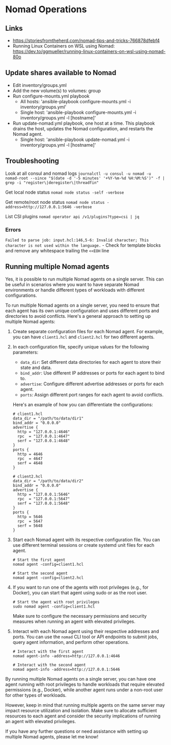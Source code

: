 # Nomad Operations

## Links
- https://storiesfromtheherd.com/nomad-tips-and-tricks-766878dfebf4
- Running Linux Containers on WSL using Nomad: https://dev.to/ggmueller/running-linux-containers-on-wsl-using-nomad-80o

## Update shares available to Nomad
- Edit inventory/groups.yml
- Add the new volume(s) to volumes: group
- Run configure-mounts.yml playbook
  - All hosts: 'ansible-playbook configure-mounts.yml -i inventory/groups.yml'
  - Single host: 'ansible-playbook configure-mounts.yml -i inventory/groups.yml -l [hostname]'
- Run update-nomad.yml playbook, one host at a time. This playbook drains the host, updates the Nomad configuration, and restarts the Nomad agent.
  - Single host: 'ansible-playbook update-nomad.yml -i inventory/groups.yml -l [hostname]'

## Troubleshooting

Look at all consul and nomad logs
`journalctl -u consul -u nomad -u nomad-root --since "$(date -d '-5 minutes' '+%Y-%m-%d %H:%M:%S')" -f | grep -i "register\|deregister\|threadfin"`

Get local node status
`nomad node status -self -verbose`

Get remote/root node status
`nomad node status -address=http://127.0.0.1:5646 -verbose`

List CSI plugins
`nomad operator api /v1/plugins?type=csi | jq`

### Errors

`Failed to parse job: input.hcl:146,5-6: Invalid character; This character is not used within the language.` - Check for template blocks and remove any whitespace trailing the `<<EOH` line

## Running multiple Nomad agents

Yes, it is possible to run multiple Nomad agents on a single server. This can be useful in scenarios where you want to have separate Nomad environments or handle different types of workloads with different configurations.

To run multiple Nomad agents on a single server, you need to ensure that each agent has its own unique configuration and uses different ports and directories to avoid conflicts. Here's a general approach to setting up multiple Nomad agents:

1. Create separate configuration files for each Nomad agent. For example, you can have `client1.hcl` and `client2.hcl` for two different agents.

2. In each configuration file, specify unique values for the following parameters:
   - `data_dir`: Set different data directories for each agent to store their state and data.
   - `bind_addr`: Use different IP addresses or ports for each agent to bind to.
   - `advertise`: Configure different advertise addresses or ports for each agent.
   - `ports`: Assign different port ranges for each agent to avoid conflicts.

   Here's an example of how you can differentiate the configurations:

   ```hcl
   # client1.hcl
   data_dir = "/path/to/data/dir1"
   bind_addr = "0.0.0.0"
   advertise {
     http = "127.0.0.1:4646"
     rpc  = "127.0.0.1:4647"
     serf = "127.0.0.1:4648"
   }
   ports {
     http = 4646
     rpc  = 4647
     serf = 4648
   }

   # client2.hcl
   data_dir = "/path/to/data/dir2"
   bind_addr = "0.0.0.0"
   advertise {
     http = "127.0.0.1:5646"
     rpc  = "127.0.0.1:5647"
     serf = "127.0.0.1:5648"
   }
   ports {
     http = 5646
     rpc  = 5647
     serf = 5648
   }
   ```

3. Start each Nomad agent with its respective configuration file. You can use different terminal sessions or create systemd unit files for each agent.

   ```shell
   # Start the first agent
   nomad agent -config=client1.hcl

   # Start the second agent
   nomad agent -config=client2.hcl
   ```

4. If you want to run one of the agents with root privileges (e.g., for Docker), you can start that agent using sudo or as the root user.

   ```shell
   # Start the agent with root privileges
   sudo nomad agent -config=client1.hcl
   ```

   Make sure to configure the necessary permissions and security measures when running an agent with elevated privileges.

5. Interact with each Nomad agent using their respective addresses and ports. You can use the `nomad` CLI tool or API endpoints to submit jobs, query agent information, and perform other operations.

   ```shell
   # Interact with the first agent
   nomad agent-info -address=http://127.0.0.1:4646

   # Interact with the second agent
   nomad agent-info -address=http://127.0.0.1:5646
   ```

By running multiple Nomad agents on a single server, you can have one agent running with root privileges to handle workloads that require elevated permissions (e.g., Docker), while another agent runs under a non-root user for other types of workloads.

However, keep in mind that running multiple agents on the same server may impact resource utilization and isolation. Make sure to allocate sufficient resources to each agent and consider the security implications of running an agent with elevated privileges.

If you have any further questions or need assistance with setting up multiple Nomad agents, please let me know!